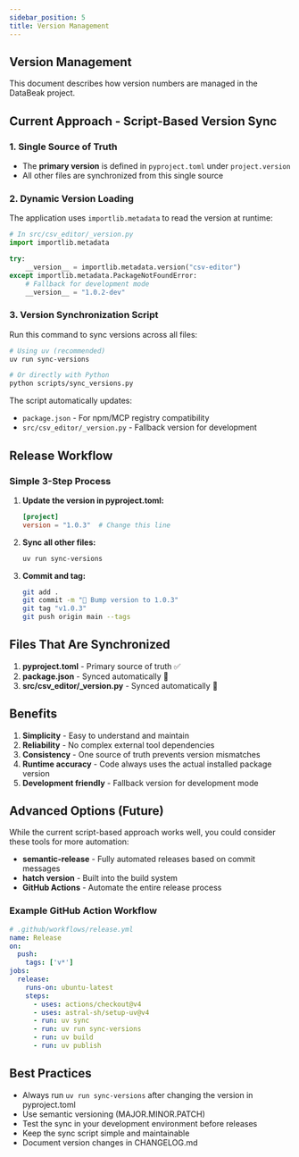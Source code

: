 ```yaml
---
sidebar_position: 5
title: Version Management
---
```


## Version Management

This document describes how version numbers are managed in the DataBeak project.

## Current Approach - Script-Based Version Sync

### 1. Single Source of Truth

- The **primary version** is defined in `pyproject.toml` under `project.version`
- All other files are synchronized from this single source

### 2. Dynamic Version Loading

The application uses `importlib.metadata` to read the version at runtime:

```python
# In src/csv_editor/_version.py
import importlib.metadata

try:
    __version__ = importlib.metadata.version("csv-editor")
except importlib.metadata.PackageNotFoundError:
    # Fallback for development mode
    __version__ = "1.0.2-dev"
```

### 3. Version Synchronization Script

Run this command to sync versions across all files:

```bash
# Using uv (recommended)
uv run sync-versions

# Or directly with Python
python scripts/sync_versions.py
```

The script automatically updates:

- `package.json` - For npm/MCP registry compatibility
- `src/csv_editor/_version.py` - Fallback version for development

## Release Workflow

### Simple 3-Step Process

1. **Update the version in pyproject.toml:**

   ```toml
   [project]
   version = "1.0.3"  # Change this line
   ```

2. **Sync all other files:**

   ```bash
   uv run sync-versions
   ```

3. **Commit and tag:**

   ```bash
   git add .
   git commit -m "🔖 Bump version to 1.0.3"
   git tag "v1.0.3"
   git push origin main --tags
   ```

## Files That Are Synchronized

1. **pyproject.toml** - Primary source of truth ✅
2. **package.json** - Synced automatically 🔄
3. **src/csv_editor/_version.py** - Synced automatically 🔄

## Benefits

1. **Simplicity** - Easy to understand and maintain
2. **Reliability** - No complex external tool dependencies
3. **Consistency** - One source of truth prevents version mismatches
4. **Runtime accuracy** - Code always uses the actual installed package version
5. **Development friendly** - Fallback version for development mode

## Advanced Options (Future)

While the current script-based approach works well, you could consider these
tools for more automation:

- **semantic-release** - Fully automated releases based on commit messages
- **hatch version** - Built into the build system
- **GitHub Actions** - Automate the entire release process

### Example GitHub Action Workflow

```yaml
# .github/workflows/release.yml
name: Release
on:
  push:
    tags: ['v*']
jobs:
  release:
    runs-on: ubuntu-latest
    steps:
      - uses: actions/checkout@v4
      - uses: astral-sh/setup-uv@v4
      - run: uv sync
      - run: uv run sync-versions
      - run: uv build
      - run: uv publish
```

## Best Practices

- Always run `uv run sync-versions` after changing the version in pyproject.toml
- Use semantic versioning (MAJOR.MINOR.PATCH)
- Test the sync in your development environment before releases
- Keep the sync script simple and maintainable
- Document version changes in CHANGELOG.md
